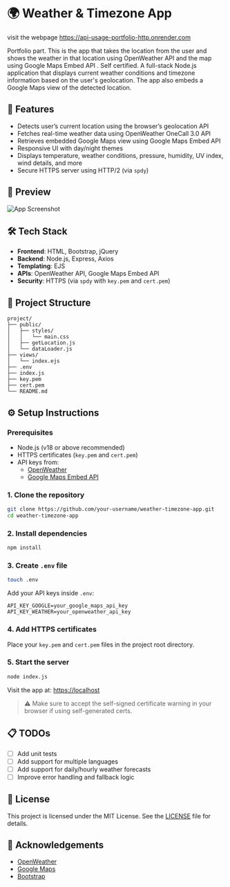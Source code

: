 # 🌍 Weather & Timezone App

visit the webpage https://api-usage-portfolio-http.onrender.com


Portfolio part. This is the app that takes the location from the user and shows the weather in that location using OpenWeather API and the map using Google Maps Embed API . Self certified.
A full-stack Node.js application that displays current weather conditions and timezone information based on the user's geolocation. The app also embeds a Google Maps view of the detected location.

## 🚀 Features

- Detects user’s current location using the browser’s geolocation API
- Fetches real-time weather data using OpenWeather OneCall 3.0 API
- Retrieves embedded Google Maps view using Google Maps Embed API
- Responsive UI with day/night themes
- Displays temperature, weather conditions, pressure, humidity, UV index, wind details, and more
- Secure HTTPS server using HTTP/2 (via `spdy`)

## 📸 Preview

![App Screenshot](https://via.placeholder.com/900x400?text=Preview+Coming+Soon)

## 🛠️ Tech Stack

- **Frontend**: HTML, Bootstrap, jQuery
- **Backend**: Node.js, Express, Axios
- **Templating**: EJS
- **APIs**: OpenWeather API, Google Maps Embed API
- **Security**: HTTPS (via `spdy` with `key.pem` and `cert.pem`)

## 📂 Project Structure

```
project/
├── public/
│   ├── styles/
│   │   └── main.css
│   ├── getLocation.js
│   └── dataLoader.js
├── views/
│   └── index.ejs
├── .env
├── index.js
├── key.pem
├── cert.pem
└── README.md
```

## ⚙️ Setup Instructions

### Prerequisites

- Node.js (v18 or above recommended)
- HTTPS certificates (`key.pem` and `cert.pem`)
- API keys from:
  - [OpenWeather](https://openweathermap.org/api/one-call-3)
  - [Google Maps Embed API](https://developers.google.com/maps/documentation/embed)

### 1. Clone the repository

```bash
git clone https://github.com/your-username/weather-timezone-app.git
cd weather-timezone-app
```

### 2. Install dependencies

```bash
npm install
```

### 3. Create `.env` file

```bash
touch .env
```

Add your API keys inside `.env`:

```
API_KEY_GOOGLE=your_google_maps_api_key
API_KEY_WEATHER=your_openweather_api_key
```

### 4. Add HTTPS certificates

Place your `key.pem` and `cert.pem` files in the project root directory.

### 5. Start the server

```bash
node index.js
```

Visit the app at: [https://localhost](https://localhost)

> ⚠️ Make sure to accept the self-signed certificate warning in your browser if using self-generated certs.

## 📋 TODOs

- [ ] Add unit tests
- [ ] Add support for multiple languages
- [ ] Add support for daily/hourly weather forecasts
- [ ] Improve error handling and fallback logic

## 🧾 License

This project is licensed under the MIT License. See the [LICENSE](LICENSE) file for details.

## 🙌 Acknowledgements

- [OpenWeather](https://openweathermap.org)
- [Google Maps](https://maps.google.com)
- [Bootstrap](https://getbootstrap.com)
